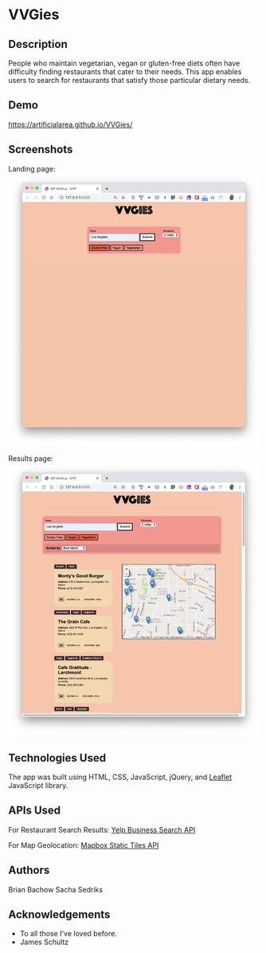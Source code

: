 # VVGies

## Description
People who maintain vegetarian, vegan or gluten-free diets often have difficulty finding restaurants that cater to their needs. This app enables users to search for restaurants that satisfy those particular dietary needs.

## Demo
https://artificialarea.github.io/VVGies/


## Screenshots
Landing page:
![Screenshot of Landing Page](/img/for_README/screenshot-01.png)

Results page:
![Screenshot of Results Page](/img/for_README/screenshot-02.png)

## Technologies Used
The app was built using HTML, CSS, JavaScript, jQuery, and <a href="https://leafletjs.com/" target="_blank">Leaflet</a> JavaScript library.

## APIs Used
For Restaurant Search Results:
[Yelp Business Search API](https://www.yelp.com/developers/documentation/v3/business_search)
    
For Map Geolocation:
[Mapbox Static Tiles API](https://docs.mapbox.com/api/)

## Authors
Brian Bachow
Sacha Sedriks

## Acknowledgements
* To all those I've loved before.
* James Schultz
